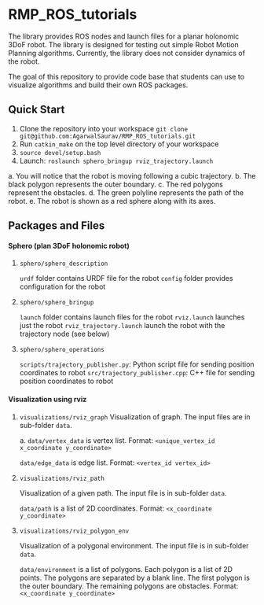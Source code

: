 # RMP_ROS_tutorials

The library provides ROS nodes and launch files for a planar holonomic 3DoF robot. The library is designed for testing out simple Robot Motion Planning algorithms. Currently, the library does not consider dynamics of the robot.

The goal of this repository to provide code base that students can use to visualize algorithms and build their own ROS packages.

## Quick Start

1. Clone the repository into your workspace
   `git clone git@github.com:AgarwalSaurav/RMP_ROS_tutorials.git`
2. Run `catkin_make` on the top level directory of your workspace
3. `source devel/setup.bash`
4. Launch:
   `roslaunch sphero_bringup rviz_trajectory.launch`

a. You will notice that the robot is moving following a cubic trajectory.
b. The black polygon represents the outer boundary.
c. The red polygons represent the obstacles.
d. The green polyline represents the path of the robot.
e. The robot is shown as a red sphere along with its axes.



## Packages and Files

#### Sphero (plan 3DoF holonomic robot)

1. `sphero/sphero_description`
   
   `urdf` folder contains URDF file for the robot
`config` folder provides configuration for the robot
   
2. `sphero/sphero_bringup`

   `launch` folder contains launch files for the robot
`rviz.launch` launches just the robot
   `rviz_trajectory.launch` launch the robot with the trajectory node (see below)

3. `sphero/sphero_operations`
   
   `scripts/trajectory_publisher.py`: Python script file for sending position coordinates to robot
   `src/trajectory_publisher.cpp`: C++ file for sending position coordinates to robot

#### Visualization using rviz

1. `visualizations/rviz_graph`
   Visualization of graph. The input files are in sub-folder `data`.

   a. `data/vertex_data` is vertex list.
   Format: `<unique_vertex_id x_coordinate y_coordinate>`

   `data/edge_data` is edge list.
   Format: `<vertex_id vertex_id>`

2. `visualizations/rviz_path`

   Visualization of a given path. The input file is in sub-folder `data`.

   `data/path` is a list of 2D coordinates.
   Format: `<x_coordinate y_coordinate>`

3. `visualizations/rviz_polygon_env`

   Visualization of a polygonal environment. The input file is in sub-folder `data`.

   `data/environment` is a list of polygons. Each polygon is a list of 2D points. The polygons are separated by a blank line. The first polygon is the outer boundary. The remaining polygons are obstacles.
   Format: `<x_coordinate y_coordinate>`

   
